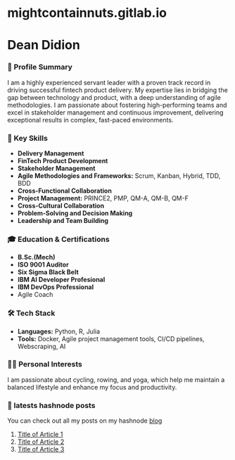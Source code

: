 # mightcontainnuts.gitlab.io

# Dean Didion

### 🚀 Profile Summary
I am a highly experienced servant leader with a proven track record in driving successful fintech product delivery. My expertise lies in bridging the gap between technology and product, with a deep understanding of agile methodologies. I am passionate about fostering high-performing teams and excel in stakeholder management and continuous improvement, delivering exceptional results in complex, fast-paced environments.

### 🌟 Key Skills
- **Delivery Management**
- **FinTech Product Development**
- **Stakeholder Management**
- **Agile Methodologies and Frameworks:** Scrum, Kanban, Hybrid, TDD, BDD
- **Cross-Functional Collaboration**
- **Project Management:** PRINCE2, PMP, QM-A, QM-B, QM-F
- **Cross-Cultural Collaboration**
- **Problem-Solving and Decision Making**
- **Leadership and Team Building**

### 🎓 Education & Certifications
- **B.Sc.(Mech)**
- **ISO 9001 Auditor**
- **Six Sigma Black Belt**
- **IBM AI Developer Profesional**
- **IBM DevOps Professional**
- Agile Coach

### 🛠 Tech Stack
- **Languages:** Python, R, Julia
- **Tools:** Docker, Agile project management tools, CI/CD pipelines, Webscraping, AI

### 🚴‍♂️ Personal Interests
I am passionate about cycling, rowing, and yoga, which help me maintain a balanced lifestyle and enhance my focus and productivity.

### 📝 latests hashnode posts

You can check out all my posts on my hashnode 
[blog](https://surestride.hashnode.dev/?source=top_nav_blog_home)

<!-- BEGIN HASHNODE ARTICLES -->
1. [Title of Article 1](https://your-hashnode-blog.com/article-slug-1)
2. [Title of Article 2](https://your-hashnode-blog.com/article-slug-2)
3. [Title of Article 3](https://your-hashnode-blog.com/article-slug-3)
<!-- END HASHNODE ARTICLES -->
